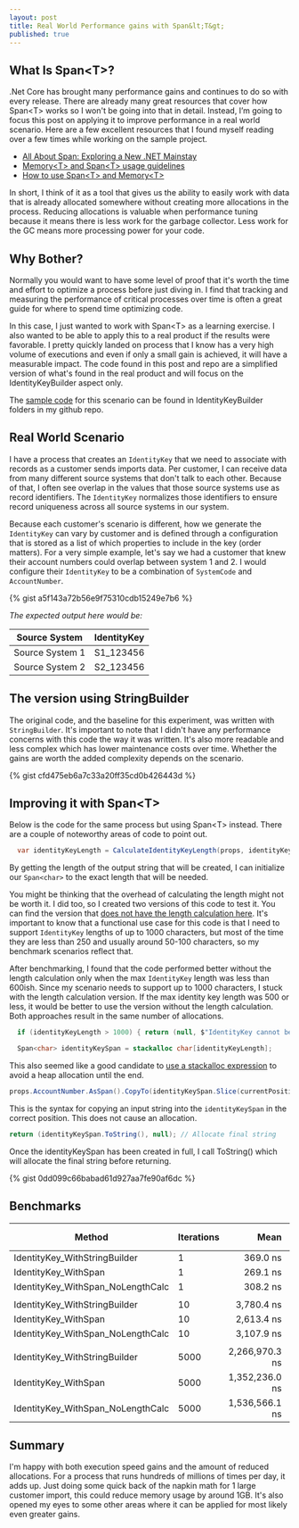 ```yaml
---
layout: post
title: Real World Performance gains with Span&lt;T&gt;
published: true
---
```


## What Is Span&lt;T&gt;?

.Net Core has brought many performance gains and continues to do so with every release.  There are already many great resources that cover how Span&lt;T&gt; works so I won't be going into that in detail.  Instead, I’m going to focus this post on applying it to improve performance in a real world scenario.  Here are a few excellent resources that I found myself reading over a few times while working on the sample project.

- [All About Span: Exploring a New .NET Mainstay](https://docs.microsoft.com/en-us/archive/msdn-magazine/2018/january/csharp-all-about-span-exploring-a-new-net-mainstay)
- [Memory&lt;T&gt; and Span&lt;T&gt; usage guidelines](https://docs.microsoft.com/en-us/dotnet/standard/memory-and-spans/memory-t-usage-guidelines)
- [How to use Span&lt;T&gt; and Memory&lt;T&gt;](https://medium.com/@antao.almada/how-to-use-span-t-and-memory-t-c0b126aae652)

In short, I think of it as a tool that gives us the ability to easily work with data that is already allocated somewhere without creating more allocations in the process.  Reducing allocations is valuable when performance tuning because it means there is less work for the garbage collector.  Less work for the GC means more processing power for your code.	


## Why Bother?

Normally you would want to have some level of proof that it's worth the time and effort to optimize a process before just diving in.  I find that tracking and measuring the performance of critical processes over time is often a great guide for where to spend time optimizing code.

In this case, I just wanted to work with Span&lt;T&gt; as a learning exercise.  I also wanted to be able to apply this to a real product if the results were favorable.  I pretty quickly landed on process that I know has a very high volume of executions and even if only a small gain is achieved, it will have a measurable impact.  The code found in this post and repo are a simplified version of what's found in the real product and will focus on the IdentityKeyBuilder aspect only.

The [sample code](https://github.com/RickBlouch/PerformanceTests) for this scenario can be found in IdentityKeyBuilder folders in my github repo.

## Real World Scenario

I have a process that creates an `IdentityKey` that we need to associate with records as a customer sends imports data.  Per customer, I can receive data from many different source systems that don't talk to each other.  Because of that, I often see overlap in the values that those source systems use as record identifiers.  The `IdentityKey` normalizes those identifiers to ensure record uniqueness across all source systems in our system.

Because each customer's scenario is different, how we generate the `IdentityKey` can vary by customer and is defined through a configuration that is stored as a list of which properties to include in the key (order matters).  For a very simple example, let's say we had a customer that knew their account numbers could overlap between system 1 and 2.  I would configure their `IdentityKey` to be a combination of `SystemCode` and `AccountNumber`.  

{% gist a5f143a72b56e9f75310cdb15249e7b6  %}

*The expected output here would be:*

Source System   | IdentityKey
----------------|------------
Source System 1 | S1_123456
Source System 2 | S2_123456 

## The version using StringBuilder

The original code, and the baseline for this experiment, was written with `StringBuilder`.  It's important to note that I didn't have any performance concerns with this code the way it was written.  It's also more readable and less complex which has lower maintenance costs over time.  Whether the gains are worth the added complexity depends on the scenario.



{% gist cfd475eb6a7c33a20ff35cd0b426443d %}

## Improving it with Span&lt;T&gt;

Below is the code for the same process but using Span&lt;T&gt; instead.  There are a couple of noteworthy areas of code to point out.

```c#
  var identityKeyLength = CalculateIdentityKeyLength(props, identityKeyRequirements);
```

By getting the length of the output string that will be created, I can initialize our `Span<char>` to the exact length that will be needed.  

You might be thinking that the overhead of calculating the length might not be worth it.  I did too, so I created two versions of this code to test it.  You can find the version that [does not have the length calculation here](https://github.com/RickBlouch/PerformanceTests/blob/trunk/src/IdentityKeyBuilder/IdentityKeyBuilder_WithSpan_NoLengthCalc.cs).  It's important to know that a functional use case for this code is that I need to support `IdentityKey` lengths of up to 1000 characters, but most of the time they are less than 250 and usually around 50-100 characters, so my benchmark scenarios reflect that.

After benchmarking, I found that the code performed better without the length calculation only when the max `IdentityKey` length was less than 600ish.  Since my scenario needs to support up to 1000 characters, I stuck with the length calculation version.  If the max identity key length was 500 or less, it would be better to use the version without the length calculation.  Both approaches result in the same number of allocations.  

```c#
  if (identityKeyLength > 1000) { return (null, $"IdentityKey cannot be more than 1000 characters."); }

  Span<char> identityKeySpan = stackalloc char[identityKeyLength];
```

This also seemed like a good candidate to [use a stackalloc expression](https://docs.microsoft.com/en-us/dotnet/csharp/language-reference/operators/stackalloc) to avoid a heap allocation until the end.


```c#
props.AccountNumber.AsSpan().CopyTo(identityKeySpan.Slice(currentPosition));
```

This is the syntax for copying an input string into the `identityKeySpan` in the correct position.  This does not cause an allocation.  

```c#
return (identityKeySpan.ToString(), null); // Allocate final string
```

Once the identityKeySpan has been created in full, I call ToString() which will allocate the final string before returning.

{% gist 0dd099c66babad61d927aa7fe90af6dc %}

## Benchmarks

|                            Method | Iterations |           Mean |        Error |        StdDev |         Median | Ratio | RatioSD |     Gen 0 | Gen 1 | Gen 2 | Allocated |
|---------------------------------- |----------- |---------------:|-------------:|--------------:|---------------:|------:|--------:|----------:|------:|------:|----------:|
|     IdentityKey_WithStringBuilder |          1 |       369.0 ns |      7.25 ns |       8.63 ns |       366.9 ns |  1.00 |    0.00 |    0.1645 |     - |     - |     688 B |
|              IdentityKey_WithSpan |          1 |       269.1 ns |      5.32 ns |       6.92 ns |       268.2 ns |  0.73 |    0.03 |    0.0362 |     - |     - |     152 B |
| IdentityKey_WithSpan_NoLengthCalc |          1 |       308.2 ns |      5.46 ns |      10.25 ns |       307.2 ns |  0.84 |    0.04 |    0.0362 |     - |     - |     152 B |
|                                   |            |                |              |               |                |       |         |           |       |       |           |
|     IdentityKey_WithStringBuilder |         10 |     3,780.4 ns |     74.38 ns |     141.52 ns |     3,745.1 ns |  1.00 |    0.00 |    1.6441 |     - |     - |    6880 B |
|              IdentityKey_WithSpan |         10 |     2,613.4 ns |     44.21 ns |      55.91 ns |     2,604.4 ns |  0.68 |    0.03 |    0.3624 |     - |     - |    1520 B |
| IdentityKey_WithSpan_NoLengthCalc |         10 |     3,107.9 ns |     70.12 ns |     194.31 ns |     3,046.0 ns |  0.83 |    0.07 |    0.3624 |     - |     - |    1520 B |
|                                   |            |                |              |               |                |       |         |           |       |       |           |
|     IdentityKey_WithStringBuilder |       5000 | 2,266,970.3 ns | 53,296.95 ns | 149,450.36 ns | 2,214,432.0 ns |  1.00 |    0.00 | 1093.7500 |     - |     - | 4581840 B |
|              IdentityKey_WithSpan |       5000 | 1,352,236.0 ns | 26,818.29 ns |  60,533.35 ns | 1,325,954.7 ns |  0.60 |    0.05 |  197.2656 |     - |     - |  831920 B |
| IdentityKey_WithSpan_NoLengthCalc |       5000 | 1,536,566.1 ns | 30,425.87 ns |  71,717.35 ns | 1,499,633.8 ns |  0.68 |    0.05 |  197.2656 |     - |     - |  831920 B |

## Summary

I'm happy with both execution speed gains and the amount of reduced allocations.  For a process that runs hundreds of millions of times per day, it adds up.  Just doing some quick back of the napkin math for 1 large customer import, this could reduce memory usage by around 1GB.  It's also opened my eyes to some other areas where it can be applied for most likely even greater gains.

